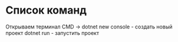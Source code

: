 # Список команд
Открываем терминал CMD ->
dotnet new console - создать новый проект
dotnet run - запустить проект